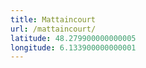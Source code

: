 ```yaml
---
title: Mattaincourt
url: /mattaincourt/
latitude: 48.279900000000005
longitude: 6.133900000000001
---
```

